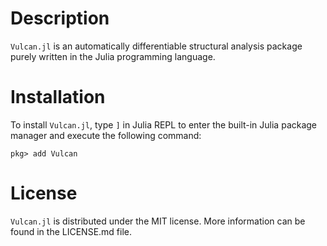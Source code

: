 # Description

`Vulcan.jl` is an automatically differentiable structural analysis package purely written in the Julia programming language.

# Installation

To install `Vulcan.jl`, type `]` in Julia REPL to enter the built-in Julia package manager and execute the following command:

```
pkg> add Vulcan
```

# License

`Vulcan.jl` is distributed under the MIT license. More information can be found in the LICENSE.md file.